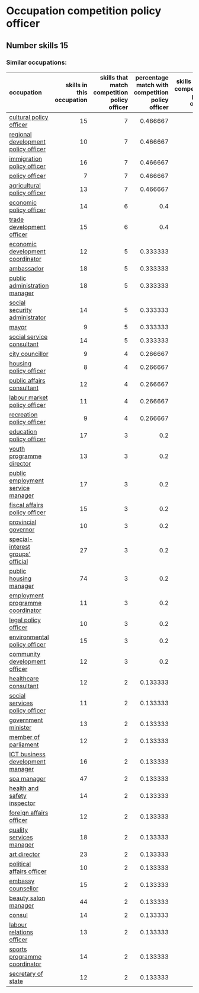 # Occupation competition policy officer
## Number skills 15
### Similar occupations:
| occupation                                                                    |   skills in this occupation |   skills that match competition policy officer |   percentage match with competition policy officer |   skills not in competition policy officer |
|:------------------------------------------------------------------------------|----------------------------:|-----------------------------------------------:|---------------------------------------------------:|-------------------------------------------:|
| [cultural policy officer](cultural_policy_officer.md)                         |                          15 |                                              7 |                                           0.466667 |                                          8 |
| [regional development policy officer](regional_development_policy_officer.md) |                          10 |                                              7 |                                           0.466667 |                                          3 |
| [immigration policy officer](immigration_policy_officer.md)                   |                          16 |                                              7 |                                           0.466667 |                                          9 |
| [policy officer](policy_officer.md)                                           |                           7 |                                              7 |                                           0.466667 |                                          0 |
| [agricultural policy officer](agricultural_policy_officer.md)                 |                          13 |                                              7 |                                           0.466667 |                                          6 |
| [economic policy officer](economic_policy_officer.md)                         |                          14 |                                              6 |                                           0.4      |                                          8 |
| [trade development officer](trade_development_officer.md)                     |                          15 |                                              6 |                                           0.4      |                                          9 |
| [economic development coordinator](economic_development_coordinator.md)       |                          12 |                                              5 |                                           0.333333 |                                          7 |
| [ambassador](ambassador.md)                                                   |                          18 |                                              5 |                                           0.333333 |                                         13 |
| [public administration manager](public_administration_manager.md)             |                          18 |                                              5 |                                           0.333333 |                                         13 |
| [social security administrator](social_security_administrator.md)             |                          14 |                                              5 |                                           0.333333 |                                          9 |
| [mayor](mayor.md)                                                             |                           9 |                                              5 |                                           0.333333 |                                          4 |
| [social service consultant](social_service_consultant.md)                     |                          14 |                                              5 |                                           0.333333 |                                          9 |
| [city councillor](city_councillor.md)                                         |                           9 |                                              4 |                                           0.266667 |                                          5 |
| [housing policy officer](housing_policy_officer.md)                           |                           8 |                                              4 |                                           0.266667 |                                          4 |
| [public affairs consultant](public_affairs_consultant.md)                     |                          12 |                                              4 |                                           0.266667 |                                          8 |
| [labour market policy officer](labour_market_policy_officer.md)               |                          11 |                                              4 |                                           0.266667 |                                          7 |
| [recreation policy officer](recreation_policy_officer.md)                     |                           9 |                                              4 |                                           0.266667 |                                          5 |
| [education policy officer](education_policy_officer.md)                       |                          17 |                                              3 |                                           0.2      |                                         14 |
| [youth programme director](youth_programme_director.md)                       |                          13 |                                              3 |                                           0.2      |                                         10 |
| [public employment service manager](public_employment_service_manager.md)     |                          17 |                                              3 |                                           0.2      |                                         14 |
| [fiscal affairs policy officer](fiscal_affairs_policy_officer.md)             |                          15 |                                              3 |                                           0.2      |                                         12 |
| [provincial governor](provincial_governor.md)                                 |                          10 |                                              3 |                                           0.2      |                                          7 |
| [special-interest groups' official](special-interest_groups'_official.md)     |                          27 |                                              3 |                                           0.2      |                                         24 |
| [public housing manager](public_housing_manager.md)                           |                          74 |                                              3 |                                           0.2      |                                         71 |
| [employment programme coordinator](employment_programme_coordinator.md)       |                          11 |                                              3 |                                           0.2      |                                          8 |
| [legal policy officer](legal_policy_officer.md)                               |                          10 |                                              3 |                                           0.2      |                                          7 |
| [environmental policy officer](environmental_policy_officer.md)               |                          15 |                                              3 |                                           0.2      |                                         12 |
| [community development officer](community_development_officer.md)             |                          12 |                                              3 |                                           0.2      |                                          9 |
| [healthcare consultant](healthcare_consultant.md)                             |                          12 |                                              2 |                                           0.133333 |                                         10 |
| [social services policy officer](social_services_policy_officer.md)           |                          11 |                                              2 |                                           0.133333 |                                          9 |
| [government minister](government_minister.md)                                 |                          13 |                                              2 |                                           0.133333 |                                         11 |
| [member of parliament](member_of_parliament.md)                               |                          12 |                                              2 |                                           0.133333 |                                         10 |
| [ICT business development manager](ICT_business_development_manager.md)       |                          16 |                                              2 |                                           0.133333 |                                         14 |
| [spa manager](spa_manager.md)                                                 |                          47 |                                              2 |                                           0.133333 |                                         45 |
| [health and safety inspector](health_and_safety_inspector.md)                 |                          14 |                                              2 |                                           0.133333 |                                         12 |
| [foreign affairs officer](foreign_affairs_officer.md)                         |                          12 |                                              2 |                                           0.133333 |                                         10 |
| [quality services manager](quality_services_manager.md)                       |                          18 |                                              2 |                                           0.133333 |                                         16 |
| [art director](art_director.md)                                               |                          23 |                                              2 |                                           0.133333 |                                         21 |
| [political affairs officer](political_affairs_officer.md)                     |                          10 |                                              2 |                                           0.133333 |                                          8 |
| [embassy counsellor](embassy_counsellor.md)                                   |                          15 |                                              2 |                                           0.133333 |                                         13 |
| [beauty salon manager](beauty_salon_manager.md)                               |                          44 |                                              2 |                                           0.133333 |                                         42 |
| [consul](consul.md)                                                           |                          14 |                                              2 |                                           0.133333 |                                         12 |
| [labour relations officer](labour_relations_officer.md)                       |                          13 |                                              2 |                                           0.133333 |                                         11 |
| [sports programme coordinator](sports_programme_coordinator.md)               |                          14 |                                              2 |                                           0.133333 |                                         12 |
| [secretary of state](secretary_of_state.md)                                   |                          12 |                                              2 |                                           0.133333 |                                         10 |
